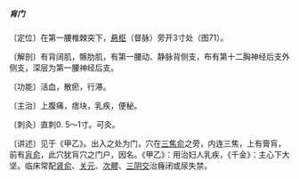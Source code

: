 ##### 肓门

〔定位〕在第一腰椎棘突下，[悬枢](https://www.gmzyjc.com/read/zjs/zjs3.2.2-0.0.1.3.5.md)（督脉）旁开3寸处（图71）。

〔解剖〕有背阔肌，髂肋肌，有第一腰动、静脉背侧支，布有第十二胸神经后支外侧支，深层为第一腰神经后支。

〔功能〕活血，散瘀，行滞。

〔主治〕上腹痛，痞块，乳疾，便秘。

〔刺灸〕直刺0. 5〜1寸。可灸。

〔讲述〕见于《甲乙》。出入之处为门，穴在[三焦俞](https://www.gmzyjc.com/read/zjs/zjs3.1.7-8-0.0.1.3.22.md)之旁，内连三焦，上有膏肓，前有[肓俞](https://www.gmzyjc.com/read/zjs/zjs3.1.7-8-0.0.2.3.16.md)，此穴犹肓穴之门户，因名。《甲乙》：用治妇人乳疾，《千金》：主心下大坚。临床常配[肾俞](https://www.gmzyjc.com/read/zjs/zjs3.1.7-8-0.0.1.3.23.md)、[关元](https://www.gmzyjc.com/read/zjs/zjs3.2.1-0.1.1.3.4.md)、[次髎](https://www.gmzyjc.com/read/zjs/zjs3.1.7-8-0.0.1.3.32.md)、[三阴交](https://www.gmzyjc.com/read/zjs/zjs3.1.4-6-0.0.1.3.6.md)治癃闭或尿失禁。 
